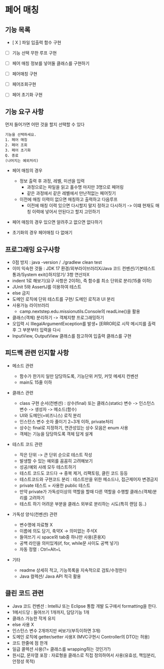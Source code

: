 # 페어 매칭

## 기능 목록
- [ X ] 파일 입출력 함수 구현
- [   ] 기능 선택 무한 루프 구현
- [   ] 페어 매칭 정보를 넣어둘 클래스를 구현하기

- [   ] 페어매칭 구현
- [   ] 페어조회구현
- [   ] 페어 초기화 구현

## 기능 요구 사항
먼저 들어가면 어떤 것을 할지 선택할 수 있다 

    기능을 선택하세요.
    1. 페어 매칭
    2. 페어 조회
    3. 페어 초기화
    Q. 종료
    (나머지는 예외처리)

- 페어 매칭의 경우
  - 정보 출력 후 과정, 레벨, 미션을 입력
    - 과정으로는 파일을 읽고 홀수명 마지만 3명으로 페어링
    - 같은 과정에서 같은 레벨에서 만난적없는 페어짓기
  - 이전에 매칭 이력이 없으면 매칭하고 출력하고 다음루프
    - 이전에 매칭 이력 있으면 다시할지 말지 정하고 다시하기 -> 이떄 현재도 매칭 이력에 넣어서 안된다고 할지 고민하기

- 페어 매칭의 경우 있으면 알려주고 없으면 없다하기
- 초기화의 경우 페어매칭 다 없애기



## 프로그래밍 요구사항
- 0점 방지 : java -version / ./gradlew clean test
- 이미 익숙한 것들 : JDK 17 환경/외부라이브러리X/Java 코드 컨벤션/기본테스트 통과/System exit()하지않기/ 3항 연산자X
- indent 1로 해보기(요구 사항은 2이하), 즉 함수를 최소 단위로 분리(15줄 이하)
- JUnit 5와 AssertJ를 이용하여 테스트
- else 금지
- 도메인 로직에 단위 테스트를 구현/ 도메인 로직과 UI 분리
- 사용가능 라이브러리
    - camp.nextstep.edu.missionutils.Console의 readLine()을 활용
- 클래스(객체) 분리하기 -> 객체지향 프로그래밍하기
- 오입력 시 IllegalArgumentException를 발생+ [ERROR]로 시작 메시지를 출력 후 그 부분부터 입력을 다시
- InputView, OutputView 클래스를 참고하여 입출력 클래스를 구현

## 피드백 관련 인지할 사항
- 메소드 관련
    - 함수가 한가지 일만 담당하도록, 기능단위 커밋, 커밋 메세지 컨벤션
    - main도 15줄 이하

- 클래스 관련
    - class 구현 순서(컨벤션) : 상수(final) 또는 클래스(static) 변수 -> 인스턴스 변수 -> 생성자 -> 메소드(함수)
    - UI와 도메인(=비즈니스) 로직 분리
    - 인스턴스 변수 숫자 줄이기 2\~3개 이하, private처리
    - 상수는 final로 지정하기, 연관성있는 상수 모음은 enum 사용
    - 객체는 기능을 담당하도록 객체 답게 설계

- 테스트 코드 관련
    - 작은 단위 -> 큰 단위 순으로 테스트 작성
    - 발생할 수 있는 예외를 꼼꼼히 고려해보기
    - 성공/예외 사례 모두 테스트하기
    - 테스트 코드도 코드다 → 중복 제거, 리팩토링, 클린 코드 등등
    - 테스트코드와 구현코드 분리 : 테스트만을 위한 메소드나, 접근제어자 변경금지
    - private 테스트 = 사용한 public 테스트
    - 만약 private가 가독성이상의 역할을 할때 다른 역할을 수행할 클래스(객체)분리를 고려하기
    - 테스트 하기 어려운 부분을 클래스 외부로 분리하는 시도(특히 랜덤 등..)

- 가독성 양식(컨벤션) 관련
    - 변수명에 자료형 X
    - 이름에 의도 담기, 축약X -> 의미없는 주석X
    - 들여쓰기 시 space와 tab중 하나만 사용(혼용X)
    - 공백 라인을 의미있게(if, for, while문 사이도 공백 넣기)
    - 자동 정렬 : Ctrl+Alt+L

- 기타
    - readme 상세히 적고, 기능목록을 지속적으로 검토/수정한다
    - Java 컬렉션/ Java API 적극 활용

## 클린 코드 관련
- Java 코드 컨벤션 : IntelliJ 또는 Eclipse 통합 개발 도구에서 formatting을 한다.
- 1메서드당 : 들여쓰기 1개까지, 담당기능 1개
- 클래스 가능한 작게 유지
- else 사용 X
- 인스턴스 변수 2개까지만 써보기(부득이하면 3개)
- 도메인 로직에 getter/setter 사용X (MVC구현시 Controller의 DTO는 허용)
- 코드 한줄에 점 한개
- 일급 콜렉션 사용(?= 클래스를 wrapping하는 것인가?)
- 원시값, 문자열 포장 : 자료형을 클래스로 직접 정의하여서 사용(유효성, 책임분리, 안정성 목적)